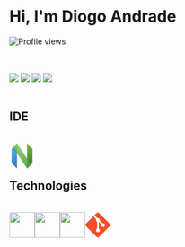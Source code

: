 <!--
<img align="right" height="590em" src="https://raw.githubusercontent.com/gist/maykbrito/618ef18e3bbb7cdfd200f3a4fc1aabc6/raw/201d47c76006c99fe0dc55ea92e76bdca5537f08/githubcard.svg"/> -->
# Hi, I'm Diogo Andrade
<p align="left"> <img src="https://komarev.com/ghpvc/?username=DiogoAMoura&color=red" alt="Profile views" /> </p>
<br><br>
<a href="https://www.youtube.com/@sumamaproductions.1692" target="_blank"><img src="https://img.shields.io/badge/YouTube-FF0000?style=for-the-badge&logo=youtube&logoColor=white" target="_blank"></a>
  <a href="https://www.instagram.com/diogo_a_dam/" target="_blank"><img src="https://img.shields.io/badge/-Instagram-%23E4405F?style=for-the-badge&logo=instagram&logoColor=white" target="_blank"></a> 
  <a href="diogo.andradejan@gmail.com"><img src="https://img.shields.io/badge/-Gmail-%23333?style=for-the-badge&logo=gmail&logoColor=white" target="_blank"></a>
  <a href="https://www.linkedin.com/in/diogo-andrade-246aa521b/" target="_blank"><img src="https://img.shields.io/badge/-LinkedIn-%230077B5?style=for-the-badge&logo=linkedin&logoColor=white" target="_blank"></a> 
<br>

<br>

## IDE
<br>
<div style="width:100">
<img src="https://raw.githubusercontent.com/devicons/devicon/master/icons/neovim/neovim-original.svg" width="45" height="45" align="left">
</div>
<br>

<br>

## Technologies
<br>
<div style="width:100">
<img src="https://cdn.jsdelivr.net/gh/devicons/devicon@latest/icons/lua/lua-original.svg" width="45" height="45" align="left">
<img src="https://cdn.jsdelivr.net/gh/devicons/devicon/icons/csharp/csharp-original.svg" width="45" height="45" align="left">
<img src="https://upload.wikimedia.org/wikipedia/commons/e/e6/MonoGame_Logo.svg" width="45" height="45" align="left">
  
<img src="https://raw.githubusercontent.com/devicons/devicon/master/icons/git/git-original.svg" width="45" height="45" align="left">
</div>

